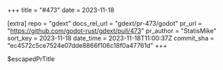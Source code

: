 +++
title = "#473"
date = 2023-11-18

[extra]
repo = "gdext"
docs_rel_url = "gdext/pr-473/godot"
pr_url = "https://github.com/godot-rust/gdext/pull/473"
pr_author = "StatisMike"
sort_key = 2023-11-18
date_time = 2023-11-18T11:00:37Z
commit_sha = "ec4572c5ce7524e07dde8866f106c18f0a47761d"
+++

$escapedPrTitle
